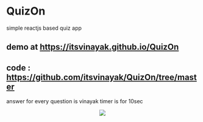 # QuizOn


simple reactjs based quiz app

## demo at https://itsvinayak.github.io/QuizOn
## code : https://github.com/itsvinayak/QuizOn/tree/master
answer for every question is vinayak
timer is for 10sec

<p align="center"> <img src="https://github.com/itsvinayak/QuizOn/tree/master/Screenshot from 2020-02-12 10-36-28.png" /></p>
